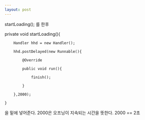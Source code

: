 ```yaml
---
layout: post
---
```


startLoading();
를 한후




 private void startLoading(){

        Handler hhd = new Handler();

        hhd.postDelayed(new Runnable(){

            @Override

            public void run(){

                finish();

            }

        },2000);
        
    }


을 밑에 넣어준다.
2000은 오프닝이 지속되는 시간을 뜻한다.
2000 == 2초